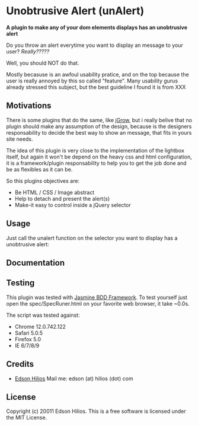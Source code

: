 Unobtrusive Alert (unAlert)
===========================
**A plugin to make any of your dom elements displays has an unobtrusive alert**

Do you throw an alert everytime you want to display an message to your user? *Really?????*

Well, you should NOT do that.

Mostly becasuse is an awfoul usability pratice, and on the top because the user is really annoyed by this so called "feature". 
Many usability gurus already stressed this subject, but the best guideline I found it is from XXX

Motivations
-----------

There is some plugins that do the same, like [jGrow](http://www.stanlemon.net/projects/jgrowl.html), but i really belive that no plugin should make any assumption of the design, because is the designers responsability to decide the best way to show an message, that fits in yours site needs.

The idea of this plugin is very close to the implementation of the lightbox itself, but again it won't be depend on the heavy css and html configuration, it is a framework/plugin responsability to help you to get the job done and be as flexibles as it can be.

So this plugins objectives are:
*   Be HTML / CSS / Image abstract
*   Help to detach and present the alert(s)
*   Make-it easy to control inside a jQuery selector


Usage
-----

Just call the unalert function on the selector you want to display has a unobtrusive alert:
  

Documentation
-------------

Testing
-------

This plugin was tested with [Jasmine BDD Framework](http://pivotal.github.com/jasmine/). To test yourself just open the spec/SpecRuner.html on your favorite web browser, it take ~0.0s.

The script was tested against:

*   Chrome 12.0.742.122
*   Safari 5.0.5
*   Firefox 5.0
*   IE 6/7/8/9

Credits
-------

*   [Edson Hilios](http://edson.hilios.com.br) Mail me: edson (at) hilios (dot) com

License
-------

Copyright (c) 20011 Edson Hilios. This is a free software is licensed under the MIT License.

